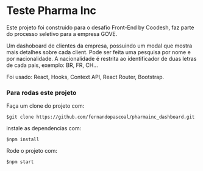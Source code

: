 # Teste Pharma Inc #

Este projeto foi construido para o desafio Front-End by Coodesh, faz parte do processo seletivo para a empresa GOVE.

Um dashoboard de clientes da empresa, possuindo um modal que mostra mais detalhes sobre cada client.
Pode ser feita uma pesquisa por nome e por nacionalidade.
A nacionalidade é restrita ao identificador de duas letras de cada pais, exemplo: BR, FR, CH...

Foi usado: React, Hooks, Context API, React Router, Bootstrap.

### Para rodas este projeto ###

Faça um clone do projeto com:

`$git clone https://github.com/fernandopascoal/pharmainc_dashboard.git`

instale as dependencias com:

`$npm install`

Rode o projeto com:

`$npm start`